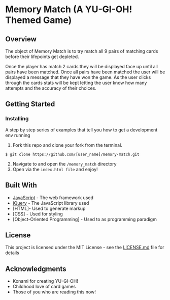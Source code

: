 # Memory Match (A YU-GI-OH! Themed Game)

## Overview

The object of Memory Match is to try match all 9 pairs of matching cards before their lifepoints get depleted.

Once the player has match 2 cards they will be displayed face up until all pairs have been matched. Once all pairs have been matched the user will be
displayed a message that they have won the game. As the user clicks through the cards stats will be kept letting the user know how many attempts and the
accuracy of their choices.

## Getting Started
### Installing

A step by step series of examples that tell you how to get a development env running

1. Fork this repo and clone your fork from the terminal.

```
$ git clone https://github.com/[user_name]/memory-match.git
```

2. Navigate to and open the ```/memory_match``` directory 
3. Open via the ```index.html file``` and enjoy! 



## Built With

* [JavaScript](https://www.ecma-international.org/publications/standards/Ecma-262.htm) - The web framework used
* [jQuery](https://jquery.com/) - The JavaScript library used
* [HTML]- Used to generate markup
* [CSS] - Used for styling
* [Object-Oriented Programming] - Used to as programming paradigm

## License

This project is licensed under the MIT License - see the [LICENSE.md](https://opensource.org/licenses/mit-license.php) file for details

## Acknowledgments

* Konami for creating YU-GI-OH!
* Childhood love of card games
* Those of you who are reading this now!
